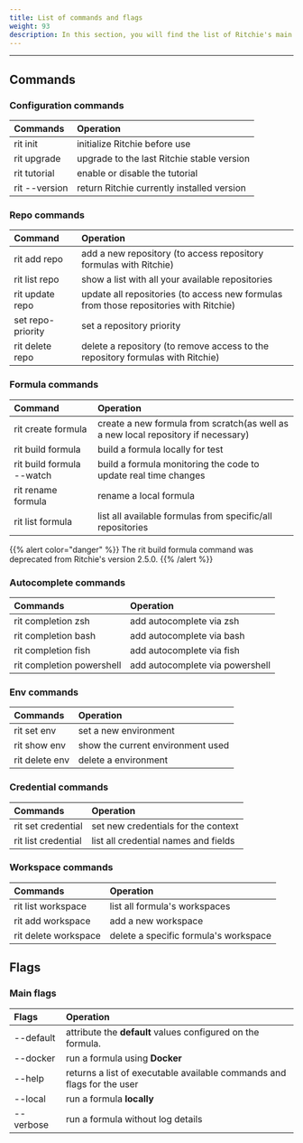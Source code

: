 ```yaml
---
title: List of commands and flags
weight: 93
description: In this section, you will find the list of Ritchie's main commands
---
```


---

## Commands

### **Configuration commands**

| Commands      | Operation                                  |
| :------------ | :----------------------------------------- |
| rit init      | initialize Ritchie before use              |
| rit upgrade   | upgrade to the last Ritchie stable version |
| rit tutorial  | enable or disable the tutorial             |
| rit --version | return Ritchie currently installed version |

### Repo commands

| Command           | Operation                                                                               |
| :---------------- | :-------------------------------------------------------------------------------------- |
| rit add repo      | add a new repository \(to access repository formulas with Ritchie\)                     |
| rit list repo     | show a list with all your available repositories                                        |
| rit update repo   | update all repositories \(to access new formulas from those repositories with Ritchie\) |
| set repo-priority | set a repository priority                                                               |
| rit delete repo   | delete a repository \(to remove access to the repository formulas with Ritchie\)        |

### Formula commands

<table style="text-align:left">
  <thead>
    <tr>
      <th>Command</th>
      <th>Operation</th>
    </tr>
  </thead>
  <tbody>
    <tr>
      <td>rit create formula</td>
      <td>create a new formula from scratch(as well as a new local repository if necessary)</td>
    </tr>
    <tr>
      <td>rit build formula</td>
      <td>build a formula locally for test</td>
    </tr>
    <tr>
      <td>rit build formula --watch</td>
      <td>build a formula monitoring the code to update real time changes</td>
    </tr>
    <tr>
      <td>rit rename formula</td>
      <td>rename a local formula</td>
    </tr>
    <tr>
      <td style="text-align:left">rit list formula</td>
      <td style="text-align:left">list all available formulas from specific/all repositories</td>
    </tr>
  </tbody>
</table>

{{% alert color="danger" %}}
The rit build formula command was deprecated from Ritchie's version 2.5.0.
{{% /alert %}}

### Autocomplete commands

| Commands                  | Operation                       |
| :------------------------ | :------------------------------ |
| rit completion zsh        | add autocomplete via zsh        |
| rit completion bash       | add autocomplete via bash       |
| rit completion fish       | add autocomplete via fish       |
| rit completion powershell | add autocomplete via powershell |

### Env commands

| Commands       | Operation                         |
| :------------- | :-------------------------------- |
| rit set env    | set a new environment             |
| rit show env   | show the current environment used |
| rit delete env | delete a environment              |

### Credential commands

| Commands            | Operation                            |
| :------------------ | :----------------------------------- |
| rit set credential  | set new credentials for the context  |
| rit list credential | list all credential names and fields |

### Workspace commands

| Commands             | Operation                             |
| :------------------- | :------------------------------------ |
| rit list workspace   | list all formula's workspaces         |
| rit add workspace    | add a new workspace                   |
| rit delete workspace | delete a specific formula's workspace |

## Flags

### Main flags

| Flags     | Operation                                                              |
| :-------- | :--------------------------------------------------------------------- |
| --default | attribute the **default** values configured on the formula.            |
| --docker  | run a formula using **Docker**                                         |
| --help    | returns a list of executable available commands and flags for the user |
| --local   | run a formula **locally**                                              |
| --verbose | run a formula without log details                                      |
